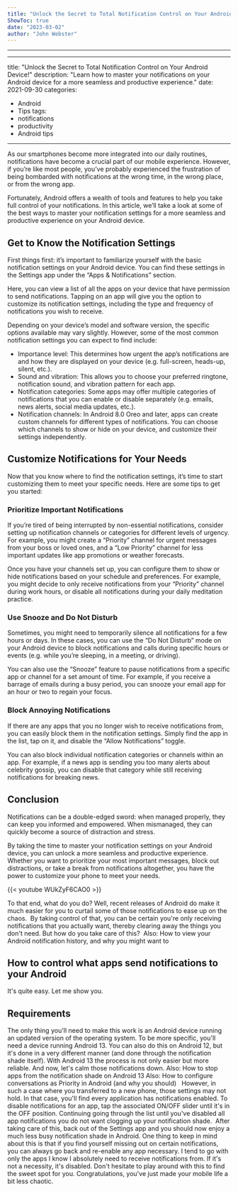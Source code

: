 ```yaml
---
title: "Unlock the Secret to Total Notification Control on Your Android Device!"
ShowToc: true 
date: "2023-03-02"
author: "John Webster"
---
```

*****
---
title: "Unlock the Secret to Total Notification Control on Your Android Device!"
description: "Learn how to master your notifications on your Android device for a more seamless and productive experience."
date: 2021-09-30
categories:
  - Android
  - Tips
tags:
  - notifications
  - productivity
  - Android tips
---

As our smartphones become more integrated into our daily routines, notifications have become a crucial part of our mobile experience. However, if you’re like most people, you’ve probably experienced the frustration of being bombarded with notifications at the wrong time, in the wrong place, or from the wrong app.

Fortunately, Android offers a wealth of tools and features to help you take full control of your notifications. In this article, we’ll take a look at some of the best ways to master your notification settings for a more seamless and productive experience on your Android device.

## Get to Know the Notification Settings

First things first: it’s important to familiarize yourself with the basic notification settings on your Android device. You can find these settings in the Settings app under the “Apps & Notifications” section.

Here, you can view a list of all the apps on your device that have permission to send notifications. Tapping on an app will give you the option to customize its notification settings, including the type and frequency of notifications you wish to receive.

Depending on your device’s model and software version, the specific options available may vary slightly. However, some of the most common notification settings you can expect to find include:

- Importance level: This determines how urgent the app’s notifications are and how they are displayed on your device (e.g. full-screen, heads-up, silent, etc.).
- Sound and vibration: This allows you to choose your preferred ringtone, notification sound, and vibration pattern for each app.
- Notification categories: Some apps may offer multiple categories of notifications that you can enable or disable separately (e.g. emails, news alerts, social media updates, etc.).
- Notification channels: In Android 8.0 Oreo and later, apps can create custom channels for different types of notifications. You can choose which channels to show or hide on your device, and customize their settings independently.
 
## Customize Notifications for Your Needs

Now that you know where to find the notification settings, it’s time to start customizing them to meet your specific needs. Here are some tips to get you started:

### Prioritize Important Notifications

If you’re tired of being interrupted by non-essential notifications, consider setting up notification channels or categories for different levels of urgency. For example, you might create a “Priority” channel for urgent messages from your boss or loved ones, and a “Low Priority” channel for less important updates like app promotions or weather forecasts.

Once you have your channels set up, you can configure them to show or hide notifications based on your schedule and preferences. For example, you might decide to only receive notifications from your “Priority” channel during work hours, or disable all notifications during your daily meditation practice.

### Use Snooze and Do Not Disturb

Sometimes, you might need to temporarily silence all notifications for a few hours or days. In these cases, you can use the “Do Not Disturb” mode on your Android device to block notifications and calls during specific hours or events (e.g. while you’re sleeping, in a meeting, or driving).

You can also use the “Snooze” feature to pause notifications from a specific app or channel for a set amount of time. For example, if you receive a barrage of emails during a busy period, you can snooze your email app for an hour or two to regain your focus.

### Block Annoying Notifications

If there are any apps that you no longer wish to receive notifications from, you can easily block them in the notification settings. Simply find the app in the list, tap on it, and disable the “Allow Notifications” toggle.

You can also block individual notification categories or channels within an app. For example, if a news app is sending you too many alerts about celebrity gossip, you can disable that category while still receiving notifications for breaking news.

## Conclusion

Notifications can be a double-edged sword: when managed properly, they can keep you informed and empowered. When mismanaged, they can quickly become a source of distraction and stress.

By taking the time to master your notification settings on your Android device, you can unlock a more seamless and productive experience. Whether you want to prioritize your most important messages, block out distractions, or take a break from notifications altogether, you have the power to customize your phone to meet your needs.

{{< youtube WUkZyF6CAO0 >}} 



To that end, what do you do?
Well, recent releases of Android do make it much easier for you to curtail some of those notifications to ease up on the chaos. 
By taking control of that, you can be certain you're only receiving notifications that you actually want, thereby clearing away the things you don't need.
But how do you take care of this? 
Also: How to view your Android notification history, and why you might want to

 
## How to control what apps send notifications to your Android


It's quite easy. Let me show you.

 
## Requirements


The only thing you'll need to make this work is an Android device running an updated version of the operating system. To be more specific, you'll need a device running Android 13. You can also do this on Android 12, but it's done in a very different manner (and done through the notification shade itself). With Android 13 the process is not only easier but more reliable.
And now, let's calm those notifications down.
Also: How to stop apps from the notification shade on Android 13
Also: How to configure conversations as Priority in Android (and why you should)  
However, in such a case where you transferred to a new phone, those settings may not hold. In that case, you'll find every application has notifications enabled.
To disable notifications for an app, tap the associated ON/OFF slider until it's in the OFF position. Continuing going through the list until you've disabled all app notifications you do not want clogging up your notification shade. 
After taking care of this, back out of the Settings app and you should now enjoy a much less busy notification shade in Android.
One thing to keep in mind about this is that if you find yourself missing out on certain notifications, you can always go back and re-enable any app necessary. I tend to go with only the apps I know I absolutely need to receive notifications from. If it's not a necessity, it's disabled. Don't hesitate to play around with this to find the sweet spot for you.
Congratulations, you've just made your mobile life a bit less chaotic.




